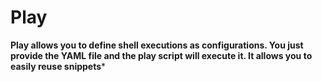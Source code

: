 # Play

**Play allows you to define shell executions as configurations. You just provide the YAML file and the play script will execute it. It allows you to easily reuse snippets***
